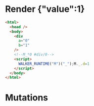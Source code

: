 # Render {"value":1}
```html
<html>
  <head />
  <body>
    <div
      a="0"
      b="1"
    />
    <!--M_*0 #div/0-->
    <script>
      WALKER_RUNTIME("M")("_");M._.d=1
    </script>
  </body>
</html>
```

# Mutations
```

```